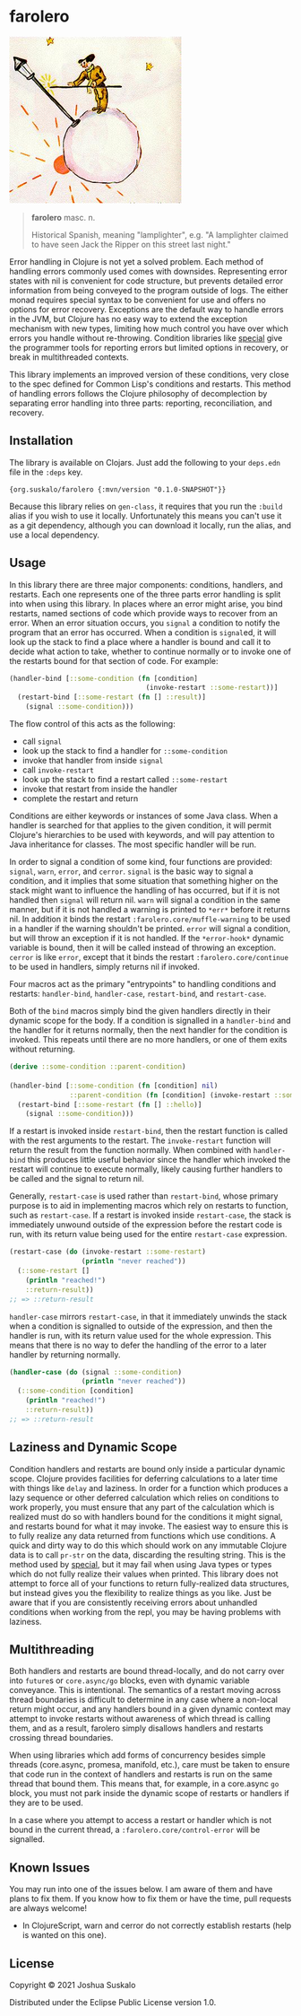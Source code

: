 # farolero
![farolero](img/farolero.jpg)
> **farolero** masc. n.
>
> Historical Spanish, meaning "lamplighter", e.g. "A lamplighter claimed to have
> seen Jack the Ripper on this street last night."

Error handling in Clojure is not yet a solved problem. Each method of handling
errors commonly used comes with downsides. Representing error states with nil is
convenient for code structure, but prevents detailed error information from
being conveyed to the program outside of logs. The either monad requires special
syntax to be convenient for use and offers no options for error recovery.
Exceptions are the default way to handle errors in the JVM, but Clojure has no
easy way to extend the exception mechanism with new types, limiting how much
control you have over which errors you handle without re-throwing. Condition
libraries like [special](https://github.com/clojureman/special) give the
programmer tools for reporting errors but limited options in recovery, or break
in multithreaded contexts.

This library implements an improved version of these conditions, very close to
the spec defined for Common Lisp's conditions and restarts. This method of
handling errors follows the Clojure philosophy of decomplection by separating
error handling into three parts: reporting, reconciliation, and recovery.

## Installation
The library is available on Clojars. Just add the following to your `deps.edn`
file in the `:deps` key.

```
{org.suskalo/farolero {:mvn/version "0.1.0-SNAPSHOT"}}
```

Because this library relies on `gen-class`, it requires that you run the
`:build` alias if you wish to use it locally. Unfortunately this means you can't
use it as a git dependency, although you can download it locally, run the alias,
and use a local dependency.

## Usage
In this library there are three major components: conditions, handlers, and
restarts. Each one represents one of the three parts error handling is split
into when using this library. In places where an error might arise, you bind
restarts, named sections of code which provide ways to recover from an error.
When an error situation occurs, you `signal` a condition to notify the program
that an error has occurred. When a condition is `signal`ed, it will look up the
stack to find a place where a handler is bound and call it to decide what action
to take, whether to continue normally or to invoke one of the restarts bound for
that section of code. For example:

```clojure
(handler-bind [::some-condition (fn [condition]
                                  (invoke-restart ::some-restart))]
  (restart-bind [::some-restart (fn [] ::result)]
    (signal ::some-condition)))
```

The flow control of this acts as the following:
- call `signal`
- look up the stack to find a handler for `::some-condition`
- invoke that handler from inside `signal`
- call `invoke-restart`
- look up the stack to find a restart called `::some-restart`
- invoke that restart from inside the handler
- complete the restart and return

Conditions are either keywords or instances of some Java class. When a handler
is searched for that applies to the given condition, it will permit Clojure's
hierarchies to be used with keywords, and will pay attention to Java inheritance
for classes. The most specific handler will be run.

In order to signal a condition of some kind, four functions are provided:
`signal`, `warn`, `error`, and `cerror`. `signal` is the basic way to signal a
condition, and it implies that some situation that something higher on the stack
might want to influence the handling of has occurred, but if it is not handled
then `signal` will return nil. `warn` will signal a condition in the same
manner, but if it is not handled a warning is printed to `*err*` before it
returns nil. In addition it binds the restart `:farolero.core/muffle-warning` to
be used in a handler if the warning shouldn't be printed. `error` will signal a
condition, but will throw an exception if it is not handled. If the
`*error-hook*` dynamic variable is bound, then it will be called instead of
throwing an exception. `cerror` is like `error`, except that it binds the
restart `:farolero.core/continue` to be used in handlers, simply returns nil if
invoked.

Four macros act as the primary "entrypoints" to handling conditions and
restarts: `handler-bind`, `handler-case`, `restart-bind`, and `restart-case`.

Both of the `bind` macros simply bind the given handlers directly in their
dynamic scope for the body. If a condition is signalled in a `handler-bind` and
the handler for it returns normally, then the next handler for the condition is
invoked. This repeats until there are no more handlers, or one of them exits
without returning.

```clojure
(derive ::some-condition ::parent-condition)

(handler-bind [::some-condition (fn [condition] nil)
               ::parent-condition (fn [condition] (invoke-restart ::some-restart))]
  (restart-bind [::some-restart (fn [] ::hello)]
    (signal ::some-condition)))
```

If a restart is invoked inside `restart-bind`, then the restart function is
called with the rest arguments to the restart. The `invoke-restart` function
will return the result from the function normally. When combined with
`handler-bind` this produces little useful behavior since the handler which
invoked the restart will continue to execute normally, likely causing further
handlers to be called and the signal to return nil.

Generally, `restart-case` is used rather than `restart-bind`, whose primary
purpose is to aid in implementing macros which rely on restarts to function,
such as `restart-case`. If a restart is invoked inside `restart-case`, the stack
is immediately unwound outside of the expression before the restart code is run,
with its return value being used for the entire `restart-case` expression.

```clojure
(restart-case (do (invoke-restart ::some-restart)
                  (println "never reached"))
  (::some-restart []
    (println "reached!")
    ::return-result))
;; => ::return-result
```

`handler-case` mirrors `restart-case`, in that it immediately unwinds the stack
when a condition is signalled to outside of the expression, and then the handler
is run, with its return value used for the whole expression. This means that
there is no way to defer the handling of the error to a later handler by
returning normally.

```clojure
(handler-case (do (signal ::some-condition)
                  (println "never reached"))
  (::some-condition [condition]
    (println "reached!")
    ::return-result))
;; => ::return-result
```

## Laziness and Dynamic Scope
Condition handlers and restarts are bound only inside a particular dynamic
scope. Clojure provides facilities for deferring calculations to a later time
with things like `delay` and laziness. In order for a function which produces a
lazy sequence or other deferred calculation which relies on conditions to work
properly, you must ensure that any part of the calculation which is realized
must do so with handlers bound for the conditions it might signal, and restarts
bound for what it may invoke. The easiest way to ensure this is to fully realize
any data returned from functions which use conditions. A quick and dirty way to
do this which should work on any immutable Clojure data is to call `pr-str` on
the data, discarding the resulting string. This is the method used by
[special](https://github.com/clojureman/special), but it may fail when using
Java types or types which do not fully realize their values when printed. This
library does not attempt to force all of your functions to return fully-realized
data structures, but instead gives you the flexibility to realize things as you
like. Just be aware that if you are consistently receiving errors about
unhandled conditions when working from the repl, you may be having problems with
laziness.

## Multithreading
Both handlers and restarts are bound thread-locally, and do not carry over into
`future`s or `core.async/go` blocks, even with dynamic variable conveyance. This
is intentional. The semantics of a restart moving across thread boundaries is
difficult to determine in any case where a non-local return might occur, and any
handlers bound in a given dynamic context may attempt to invoke restarts without
awareness of which thread is calling them, and as a result, farolero simply
disallows handlers and restarts crossing thread boundaries.

When using libraries which add forms of concurrency besides simple threads
(core.async, promesa, manifold, etc.), care must be taken to ensure that code
run in the context of handlers and restarts is run on the same thread that bound
them. This means that, for example, in a core.async `go` block, you must not
park inside the dynamic scope of restarts or handlers if they are to be used.

In a case where you attempt to access a restart or handler which is not bound in
the current thread, a `:farolero.core/control-error` will be signalled.

## Known Issues
You may run into one of the issues below. I am aware of them and have plans to
fix them. If you know how to fix them or have the time, pull requests are always
welcome!

- In ClojureScript, warn and cerror do not correctly establish restarts (help is wanted on this one).

## License

Copyright © 2021 Joshua Suskalo

Distributed under the Eclipse Public License version 1.0.

